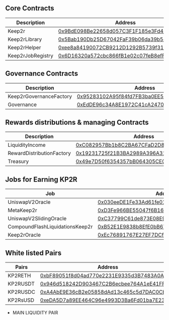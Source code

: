 ## Core Contracts
Description | Address
--- | ---
Keep2r | [0x9BdE098Be22658d057C3F1F185e3Fd4653E2fbD1](https://etherscan.io/address/0x9BdE098Be22658d057C3F1F185e3Fd4653E2fbD1)
Keep2rLibrary | [0x5Bab190Db25D67042FaF39b06da39b545efd9211](https://etherscan.io/address/0x5Bab190Db25D67042FaF39b06da39b545efd9211)
Keep2rHelper | [0xee8a84190072CB9212D1292B5739f311A1E45bE6](https://etherscan.io/address/0xee8a84190072CB9212D1292B5739f311A1E45bE6)
Keep2rJobRegistry | [0x6D16320a572cbc866fB1e02c07feB8efFEf95947](https://etherscan.io/address/0x6D16320a572cbc866fB1e02c07feB8efFEf95947)


## Governance Contracts
Description | Address
--- | ---
Keep2rGovernanceFactory | [0x95283102A95f84fd7FB3ba0EE5C5A8F16E82c025](https://etherscan.io/address/0x95283102A95f84fd7FB3ba0EE5C5A8F16E82c025)
Governance | [0xEdDE96c34A8E1972C41cA247053035e7E49687C4](https://etherscan.io/address/0xEdDE96c34A8E1972C41cA247053035e7E49687C4)


## Rewards distributions & managing Contracts
Description | Address
--- | ---
LiquidityIncome | [0xC082957Bb1b8C2BA67CFaD2D850f271A6261Bf30](https://etherscan.io/address/0xC082957Bb1b8C2BA67CFaD2D850f271A6261Bf30)
RewardDistributionFactory | [0x19231725f21B3BA2989A396A31F3B66502C7de66](https://etherscan.io/address/0x19231725f21B3BA2989A396A31F3B66502C7de66)
Treasury | [0x49e7D50f6354357bB064305CE0BDC1695373B665](https://etherscan.io/address/0x49e7D50f6354357bB064305CE0BDC1695373B665)


## Jobs for Earning KP2R
Job | Address
--- | ---
UniswapV2Oracle | [0x030eeDE1Fe33Ad61fe01b52438ED19aC8A674538](https://etherscan.io/address/0x030eeDE1Fe33Ad61fe01b52438ED19aC8A674538)
MetaKeep2r | [0xD3Fe966BE55047f6B163cF26C840FBeF7AA9E5cE](https://etherscan.io/address/0xD3Fe966BE55047f6B163cF26C840FBeF7AA9E5cE)
UniswapV2SlidingOracle | [0xC37799C61de873E08E9F8920A2C251AEE6953356](https://etherscan.io/address/0xC37799C61de873E08E9F8920A2C251AEE6953356)
CompoundFlashLiquidationsKeep2r | [0xB52E1E9838b8EfE0bB6725b234501B86ac81b74F](https://etherscan.io/address/0xB52E1E9838b8EfE0bB6725b234501B86ac81b74F)
Keep2rOracle | [0xEc76891767E27EF7DCf8CdFba660d4f95D7410B7](https://etherscan.io/address/0xEc76891767E27EF7DCf8CdFba660d4f95D7410B7) 

## White listed Pairs
Pairs | Address
----- | ------- 
KP2RETH | [0xbF89051f8d04ad770e2231E9335d3B7483A0A51F](https://info.uniswap.org/pair/0xbF89051f8d04ad770e2231E9335d3B7483A0A51F) 
KP2RUSDT | [0x946d518242D903467C2B6ecbee764A1eE41FF47b](https://info.uniswap.org/pair/0x946d518242D903467C2B6ecbee764A1eE41FF47b) 
KP2RUSDC | [0xA4AbE9E36cB2e05858dAd13c465c5d7DAC0Cb946](https://info.uniswap.org/pair/0xA4AbE9E36cB2e05858dAd13c465c5d7DAC0Cb946) 
KP2RsUSD | [0xeDA5D7a89EE464C96e4993D3Ba6Fd01ba7E234fb](https://info.uniswap.org/pair/0xeDA5D7a89EE464C96e4993D3Ba6Fd01ba7E234fb) 
 

* MAIN LIQUIDITY PAIR


 
